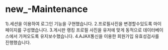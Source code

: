 # new_-Maintenance


1).세션을 이용하여 로그인 기능을 구현했습니다.
2.프로필사진을 변경할수있도록 마이페이지를 구성했습니다.
3.게시판 랭킹 프로필 사진을 유저에 맞게 동적으로 데이터베이스에서 가져오도록 유지보수했습니다.
4.AJAX통신을 이용한 회원가입 유효성검사를 진행했습니다. 
